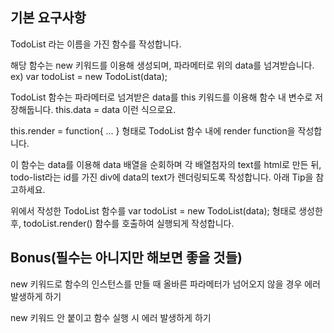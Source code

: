 ## 기본 요구사항

TodoList 라는 이름을 가진 함수를 작성합니다.

해당 함수는 new 키워드를 이용해 생성되며, 파라메터로 위의 data를 넘겨받습니다. ex) var todoList = new TodoList(data);

TodoList 함수는 파라메터로 넘겨받은 data를 this 키워드를 이용해 함수 내 변수로 저장해둡니다. this.data = data 이런 식으로요.

this.render = function{ ... } 형태로 TodoList 함수 내에 render function을 작성합니다.

이 함수는 data를 이용해 data 배열을 순회하며 각 배열첨자의 text를 html로 만든 뒤, todo-list라는 id를 가진 div에 data의 text가 렌더링되도록 작성합니다. 아래 Tip을 참고하세요.

위에서 작성한 TodoList 함수를 var todoList = new TodoList(data); 형태로 생성한 후, todoList.render() 함수를 호출하여 실행되게 작성합니다.

## Bonus(필수는 아니지만 해보면 좋을 것들)

new 키워드로 함수의 인스턴스를 만들 때 올바른 파라메터가 넘어오지 않을 경우 에러 발생하게 하기

new 키워드 안 붙이고 함수 실행 시 에러 발생하게 하기
